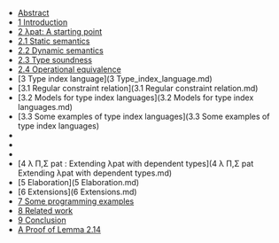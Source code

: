 - [Abstract](0.Abstract.md)
- [1 Introduction](1.Introduction.md)
- [2 λpat: A starting point](2.λpat_A_starting_point.md)
- [2.1 Static semantics](2.1.Static_semantics.md)
- [2.2 Dynamic semantics](2.2.Dynamic_semantics.md)
- [2.3 Type soundness](2.3.Type_soundness.md)
- [2.4 Operational equivalence](2.4.Operational_equivalence.md)
- [3 Type index language](3 Type_index_language.md)
- [3.1 Regular constraint relation](3.1 Regular constraint relation.md)
- [3.2 Models for type index languages](3.2 Models for type index languages.md)
- [3.3 Some examples of type index languages](3.3 Some examples of type index languages)
- []()
- []()
- []()
- [4 λ Π,Σ pat : Extending λpat with dependent types](4 λ Π,Σ pat Extending λpat with dependent types.md)
- [5 Elaboration](5 Elaboration.md)
- [6 Extensions](6 Extensions.md)
- [7 Some programming examples](7.Some_programming_examples.md)
- [8 Related work](8.Related_work.md)
- [9 Conclusion](9.Conclusion.md)
- [A Proof of Lemma 2.14](A_Proof_of_Lemma_2.14.md)
